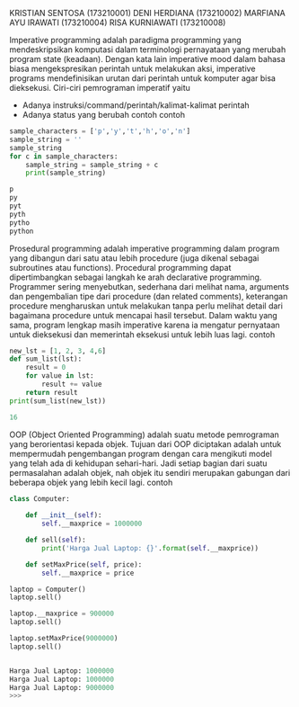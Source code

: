 KRISTIAN SENTOSA (173210001)
DENI HERDIANA (173210002)
MARFIANA AYU IRAWATI (173210004)
RISA KURNIAWATI (173210008)


Imperative programming adalah paradigma programming yang mendeskripsikan komputasi dalam terminologi pernayataan yang merubah program state (keadaan). 
Dengan kata lain imperative mood dalam bahasa biasa mengekspresikan perintah untuk melakukan aksi, imperative programs mendefinisikan urutan dari perintah untuk komputer agar bisa dieksekusi.
Ciri-ciri pemrograman imperatif yaitu 
- Adanya instruksi/command/perintah/kalimat-kalimat perintah 
- Adanya status yang berubah contoh 
contoh 
```python
sample_characters = ['p','y','t','h','o','n']
sample_string = ''
sample_string
for c in sample_characters:
    sample_string = sample_string + c
    print(sample_string)

p
py
pyt
pyth
pytho
python
```	
Prosedural programming adalah imperative programming dalam program yang dibangun dari satu atau lebih procedure (juga dikenal sebagai subroutines atau functions).
Procedural programming dapat dipertimbangkan sebagai langkah ke arah declarative programming. 
Programmer sering menyebutkan, sederhana dari melihat nama, arguments dan pengembalian tipe dari procedure (dan related comments), 
keterangan procedure mengharuskan untuk melakukan tanpa perlu melihat detail dari bagaimana procedure untuk mencapai hasil tersebut. 
Dalam waktu yang sama, program lengkap masih imperative karena ia mengatur pernyataan untuk dieksekusi dan memerintah eksekusi untuk lebih luas lagi.
contoh 
```python
new_lst = [1, 2, 3, 4,6]
def sum_list(lst):
	result = 0
	for value in lst:
		result += value
	return result
print(sum_list(new_lst))

16
```

OOP (Object Oriented Programming) adalah suatu metode pemrograman yang berorientasi kepada objek. 
Tujuan dari OOP diciptakan adalah untuk mempermudah pengembangan program dengan cara mengikuti model yang telah ada di kehidupan sehari-hari. 
Jadi setiap bagian dari suatu permasalahan adalah objek, nah objek itu sendiri merupakan gabungan dari beberapa objek yang lebih kecil lagi. 
 contoh 
```python
class Computer:
    
    def __init__(self):
        self.__maxprice = 1000000

    def sell(self):
        print('Harga Jual Laptop: {}'.format(self.__maxprice))

    def setMaxPrice(self, price):
        self.__maxprice = price

laptop = Computer()
laptop.sell()

laptop.__maxprice = 900000
laptop.sell()

laptop.setMaxPrice(9000000)
laptop.sell()


Harga Jual Laptop: 1000000
Harga Jual Laptop: 1000000
Harga Jual Laptop: 9000000
>>> 
```
